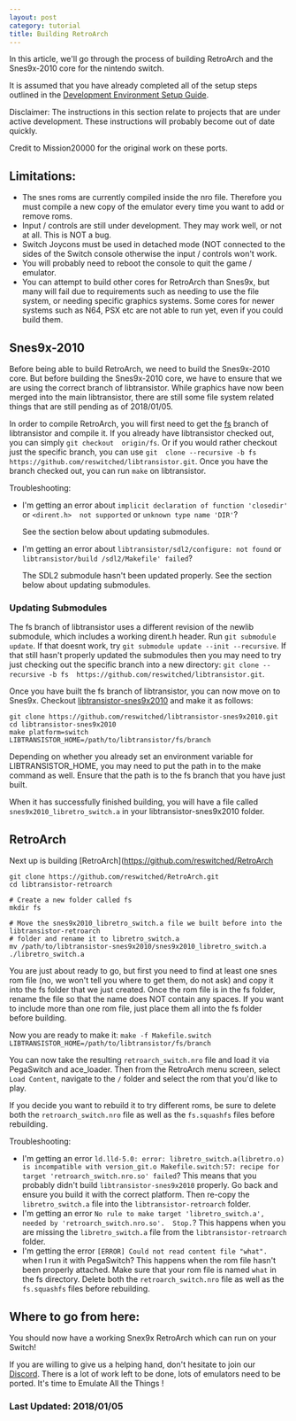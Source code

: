```yaml
---
layout: post
category: tutorial
title: Building RetroArch
---
```


In this article, we'll go through the process of building RetroArch and the 
Snes9x-2010 core for the nintendo switch.

It is assumed that you have already completed all of the setup steps outlined
in the [Development Environment Setup Guide](https://reswitchedweekly.github.io/Development-Setup/).

Disclaimer: The instructions in this section relate to projects that are under
active development. These instructions will probably become out of date quickly.

Credit to Mission20000 for the original work on these ports.

## Limitations:

- The snes roms are currently compiled inside the nro file. Therefore you must compile 
a new copy of the emulator every time you want to add or remove roms.
- Input / controls are still under development. They may work well, or not at all. 
This is NOT a bug.
- Switch Joycons must be used in detached mode (NOT connected to the sides of the
Switch console otherwise the input / controls won't work.
- You will probably need to reboot the console to quit the game / emulator.
- You can attempt to build other cores for RetroArch than Snes9x, but many will fail due to 
requirements such as needing to use the file system, or needing specific graphics
systems. Some cores for newer systems such as N64, PSX etc are not able to run yet, even 
if you could build them.

## Snes9x-2010

Before being able to build RetroArch, we need to build the Snes9x-2010 core. But before
building the Snes9x-2010 core, we have to ensure that we are using the correct branch of
libtransistor. While graphics have now been merged into the main libtransistor, there are
still some file system related things that are still pending as of 2018/01/05.

In order to compile RetroArch, you will first need to get the 
[fs](https://github.com/reswitched/libtransistor/tree/fs) branch of libtransistor and 
compile it. If you already have libtransistor checked out, you can simply `git checkout 
origin/fs`. Or if you would rather checkout just the specific branch, you can use `git 
clone --recursive -b fs https://github.com/reswitched/libtransistor.git`. 
Once you have the branch checked out, you can run `make` on libtransistor.

Troubleshooting:
- I'm getting an error about `implicit declaration of function 'closedir'` or `<dirent.h> 
  not supported` or `unknown type name 'DIR'`?

  See the section below about updating submodules.

- I'm getting an error about `libtransistor/sdl2/configure: not found` or `libtransistor/build
/sdl2/Makefile' failed`?

  The SDL2 submodule hasn't been updated properly. See the section below about
  updating submodules.

### Updating Submodules

The fs branch of libtransistor uses a different revision of the newlib 
submodule, which includes a working dirent.h header. Run `git submodule update`. If that 
doesnt work, try `git submodule update --init --recursive`. If that still hasn't properly 
updated the submodules then you may need to try just checking out the specific branch into 
a new directory: `git clone --recursive -b fs 
https://github.com/reswitched/libtransistor.git`.

Once you have built the fs branch of libtransistor, you can now move 
on to Snes9x. Checkout [libtransistor-snes9x2010](https://github.com/reswitched/libtransistor-snes9x2010)
and make it as follows:

```
git clone https://github.com/reswitched/libtransistor-snes9x2010.git
cd libtransistor-snes9x2010
make platform=switch LIBTRANSISTOR_HOME=/path/to/libtransistor/fs/branch
```
Depending on whether you already set an environment variable for LIBTRANSISTOR_HOME, you 
may need to put the path in to the make command as well. Ensure that the path is to the 
fs branch that you have just built.

When it has successfully finished building, you will have a file called `snes9x2010_libretro_switch.a`
in your libtransistor-snes9x2010 folder.


## RetroArch

Next up is building [RetroArch](https://github.com/reswitched/RetroArch

```
git clone https://github.com/reswitched/RetroArch.git
cd libtransistor-retroarch

# Create a new folder called fs
mkdir fs

# Move the snes9x2010_libretro_switch.a file we built before into the libtransistor-retroarch 
# folder and rename it to libretro_switch.a
mv /path/to/libtransistor-snes9x2010/snes9x2010_libretro_switch.a ./libretro_switch.a
```

You are just about ready to go, but first you need to find at least one snes rom file (no, we 
won't tell you where to get them, do not ask) and copy it into the fs folder that we just created.
Once the rom file is in the fs folder, rename the file so that the name does NOT contain any spaces.
If you want to include more than one rom file, just place them all into the fs folder before building.

Now you are ready to make it: `make -f Makefile.switch LIBTRANSISTOR_HOME=/path/to/libtransistor/fs/branch`

You can now take the resulting `retroarch_switch.nro` file and load it via PegaSwitch and ace_loader.
Then from the RetroArch menu screen, select `Load Content`, navigate to the `/` folder and select the rom
that you'd like to play.

If you decide you want to rebuild it to try different roms, be sure to delete both the `retroarch_switch.nro` 
file as well as the `fs.squashfs` files before rebuilding.

Troubleshooting:
- I'm getting an error `ld.lld-5.0: error: libretro_switch.a(libretro.o) is incompatible with version_git.o
Makefile.switch:57: recipe for target 'retroarch_switch.nro.so' failed`?
This means that you probably didn't build `libtransistor-snes9x2010` properly. Go back and ensure you
build it with the correct platform. Then re-copy the `libretro_switch.a` file into the `libtransistor-retroarch`
folder.
- I'm getting an error `No rule to make target 'libretro_switch.a', needed by 'retroarch_switch.nro.so'.  Stop.`?
This happens when you are missing the `libretro_switch.a` file from the `libtransistor-retroarch` folder.
- I'm getting the error `[ERROR] Could not read content file "what".` when I run it with PegaSwitch?
This happens when the rom file hasn't been properly attached. Make sure that your rom file is named `what` in the
fs directory. Delete both the `retroarch_switch.nro` file as well as the `fs.squashfs` files before rebuilding.

## Where to go from here:

You should now have a working Snex9x RetroArch which can run on your Switch!

If you are willing to give us a helping hand, don't hesitate to join our
[Discord](https://discordapp.com/invite/DThbZ7z). There is a lot of work left to
be done, lots of emulators need to be ported. It's time to Emulate All the
Things !

### Last Updated: 2018/01/05
